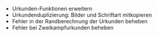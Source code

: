 * Urkunden-Funktionen erweitern
* Urkundenduplizierung: Bilder und Schriftart mitkopieren
* Fehler in der Randberechnung der Urkunden beheben
* Fehler bei Zweikampfurkunden beheben